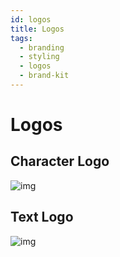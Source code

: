 ```yaml
---
id: logos
title: Logos
tags:
  - branding
  - styling
  - logos
  - brand-kit
---
```


# Logos

## Character Logo

![img](/img/kitty_logo.jpg)


## Text Logo 

![img](/img/kitty_name_graphic.png)

